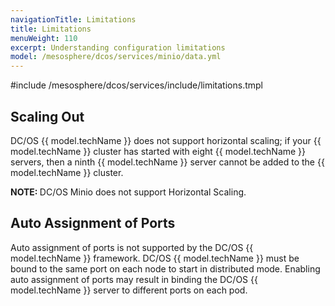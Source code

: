 ```yaml
---
navigationTitle: Limitations
title: Limitations
menuWeight: 110
excerpt: Understanding configuration limitations
model: /mesosphere/dcos/services/minio/data.yml
---
```


#include /mesosphere/dcos/services/include/limitations.tmpl


## Scaling Out

DC/OS {{ model.techName }} does not support horizontal scaling; if your {{ model.techName }} cluster has started with eight {{ model.techName }} servers, then a ninth {{ model.techName }} server cannot be added to the {{ model.techName }} cluster.

<p class="message--note"><strong>NOTE: </strong> DC/OS Minio does not support Horizontal Scaling.</p>

## Auto Assignment of Ports

Auto assignment of ports is not supported by the DC/OS {{ model.techName }} framework. DC/OS {{ model.techName }} must be bound to the same port on each node to start in distributed mode. Enabling auto assignment of ports may result in binding the DC/OS {{ model.techName }} server to different ports on each pod.
